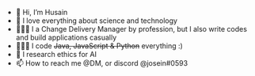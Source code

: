 - 👋 Hi, I’m Husain
- 👀 I love everything about science and technology
- 👨🏻‍💼 I a Change Delivery Manager by profession, but I also write codes and build applications casually
- 👨🏻‍💻 I code ~~Java, JavaScript & Python~~ everything :)
- 💎 I research ethics for AI
- 📫 How to reach me @DM, or discord @josein#0593

<!---
halghasra/halghasra is a ✨ special ✨ repository because its `README.md` (this file) appears on your GitHub profile.
You can click the Preview link to take a look at your changes.
--->
